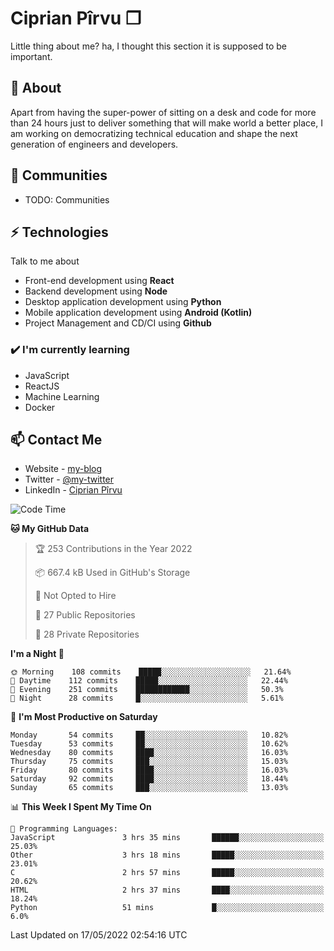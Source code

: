 # Ciprian Pîrvu ❐

Little thing about me? ha, I thought this section it is supposed to be important.

## 🧐 About

Apart from having the super-power of sitting on a desk and code for more than 24 hours just to deliver something that will make world a better place, I am working on democratizing technical education and shape the next generation of engineers and developers.

## 👯 Communities

-   TODO: Communities

## ⚡ Technologies

Talk to me about

-   Front-end development using **React**
-   Backend development using **Node**
-   Desktop application development using **Python**
-   Mobile application development using **Android (Kotlin)**
-   Project Management and CD/CI using **Github**

### ✔️ I'm currently learning

-   JavaScript
-   ReactJS
-   Machine Learning
-   Docker

## 📫 Contact Me

-   Website - [my-blog]()
-   Twitter - [@my-twitter]()
-   LinkedIn - [Ciprian Pîrvu](https://www.linkedin.com/in/p%C3%AErvu-ciprian-cristian-4415991b1/)

<!--START_SECTION:waka-->
![Code Time](http://img.shields.io/badge/Code%20Time-1%2C201%20hrs%2023%20mins-blue)

**🐱 My GitHub Data** 

> 🏆 253 Contributions in the Year 2022
 > 
> 📦 667.4 kB Used in GitHub's Storage 
 > 
> 🚫 Not Opted to Hire
 > 
> 📜 27 Public Repositories 
 > 
> 🔑 28 Private Repositories  
 > 
**I'm a Night 🦉** 

```text
🌞 Morning    108 commits    █████░░░░░░░░░░░░░░░░░░░░   21.64% 
🌆 Daytime    112 commits    █████░░░░░░░░░░░░░░░░░░░░   22.44% 
🌃 Evening    251 commits    ████████████░░░░░░░░░░░░░   50.3% 
🌙 Night      28 commits     █░░░░░░░░░░░░░░░░░░░░░░░░   5.61%

```
📅 **I'm Most Productive on Saturday** 

```text
Monday       54 commits     ██░░░░░░░░░░░░░░░░░░░░░░░   10.82% 
Tuesday      53 commits     ██░░░░░░░░░░░░░░░░░░░░░░░   10.62% 
Wednesday    80 commits     ████░░░░░░░░░░░░░░░░░░░░░   16.03% 
Thursday     75 commits     ███░░░░░░░░░░░░░░░░░░░░░░   15.03% 
Friday       80 commits     ████░░░░░░░░░░░░░░░░░░░░░   16.03% 
Saturday     92 commits     ████░░░░░░░░░░░░░░░░░░░░░   18.44% 
Sunday       65 commits     ███░░░░░░░░░░░░░░░░░░░░░░   13.03%

```


📊 **This Week I Spent My Time On** 

```text
💬 Programming Languages: 
JavaScript               3 hrs 35 mins       ██████░░░░░░░░░░░░░░░░░░░   25.03% 
Other                    3 hrs 18 mins       █████░░░░░░░░░░░░░░░░░░░░   23.01% 
C                        2 hrs 57 mins       █████░░░░░░░░░░░░░░░░░░░░   20.62% 
HTML                     2 hrs 37 mins       ████░░░░░░░░░░░░░░░░░░░░░   18.24% 
Python                   51 mins             █░░░░░░░░░░░░░░░░░░░░░░░░   6.0%

```


 Last Updated on 17/05/2022 02:54:16 UTC
<!--END_SECTION:waka-->
